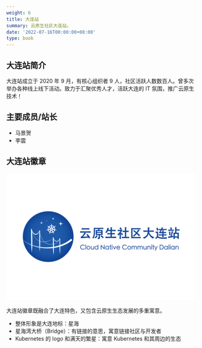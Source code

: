 ```yaml
---
weight: 6
title: 大连站
summary: 云原生社区大连站。
date: '2022-07-16T00:00:00+08:00'
type: book
---
```


## 大连站简介

大连站成立于 2020 年 9 月，有核心组织者 9 人，社区活跃人数数百人。曾多次举办各种线上线下活动。致力于汇聚优秀人才，活跃大连的 IT 氛围，推广云原生技术！

## 主要成员/站长

- 马景贺
- 李震

## 大连站徽章

![大连站徽章](logo.jpg)

大连站徽章既融合了大连特色，又包含云原生生态发展的多重寓意。

* 整体形象是大连地标：星海
* 星海湾大桥（Bridge）：有链接的意思，寓意链接社区与开发者
* Kubernetes 的 logo 和满天的繁星：寓意 Kubernetes 和其周边的生态